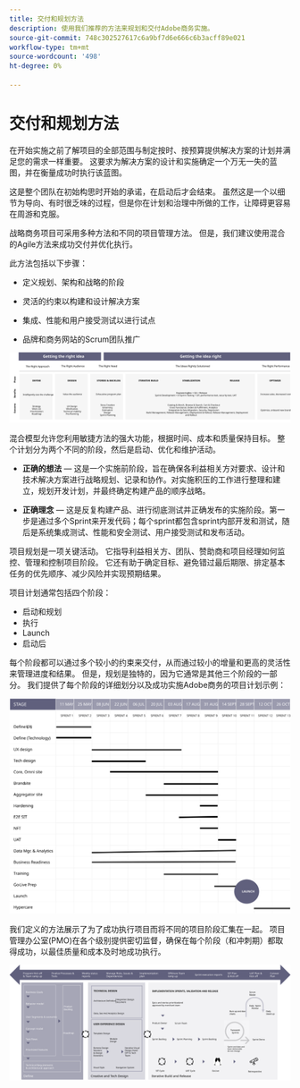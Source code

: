 ```yaml
---
title: 交付和规划方法
description: 使用我们推荐的方法来规划和交付Adobe商务实施。
source-git-commit: 748c302527617c6a9bf7d6e666c6b3acff89e021
workflow-type: tm+mt
source-wordcount: '498'
ht-degree: 0%

---
```



# 交付和规划方法

在开始实施之前了解项目的全部范围与制定按时、按预算提供解决方案的计划并满足您的需求一样重要。 这要求为解决方案的设计和实施确定一个万无一失的蓝图，并在衡量成功时执行该蓝图。

这是整个团队在初始构思时开始的承诺，在启动后才会结束。 虽然这是一个以细节为导向、有时很乏味的过程，但是你在计划和治理中所做的工作，让障碍更容易在周游和克服。

战略商务项目可采用多种方法和不同的项目管理方法。 但是，我们建议使用混合的Agile方法来成功交付并优化执行。

此方法包括以下步骤：

- 定义规划、架构和战略的阶段

- 灵活的约束以构建和设计解决方案

- 集成、性能和用户接受测试以进行试点

- 品牌和商务网站的Scrum团队推广

![示例规划方法模型](../../assets/playbooks/planning-model.svg)

混合模型允许您利用敏捷方法的强大功能，根据时间、成本和质量保持目标。 整个计划分为两个不同的阶段，然后是启动、优化和维护活动。

- **正确的想法** — 这是一个实施前阶段，旨在确保各利益相关方对要求、设计和技术解决方案进行战略规划、记录和协作。对实施积压的工作进行整理和建立，规划开发计划，并最终确定构建产品的顺序战略。

- **正确理念** — 这是反复构建产品、进行彻底测试并正确发布的实施阶段。第一步是通过多个Sprint来开发代码；每个sprint都包含sprint内部开发和测试，随后是系统集成测试、性能和安全测试、用户接受测试和发布活动。

项目规划是一项关键活动。 它指导利益相关方、团队、赞助商和项目经理如何监控、管理和控制项目阶段。 它还有助于确定目标、避免错过最后期限、排定基本任务的优先顺序、减少风险并实现预期结果。

项目计划通常包括四个阶段：

- 启动和规划
- 执行
- Launch
- 启动后

每个阶段都可以通过多个较小的约束来交付，从而通过较小的增量和更高的灵活性来管理进度和结果。 但是，规划是独特的，因为它通常是其他三个阶段的一部分。 我们提供了每个阶段的详细划分以及成功实施Adobe商务的项目计划示例：

![项目计划甘特图](../../assets/playbooks/gantt-chart.svg)

我们定义的方法展示了为了成功执行项目而将不同的项目阶段汇集在一起。 项目管理办公室(PMO)在各个级别提供密切监督，确保在每个阶段（和冲刺期）都取得成功，以最佳质量和成本及时地成功执行。

![示例规划方法信息图](../../assets/playbooks/planning-approach-sample.svg)
